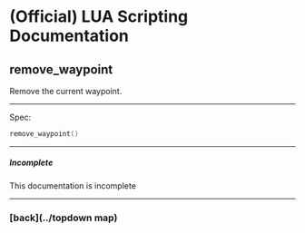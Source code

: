 
# (Official) LUA Scripting Documentation

## remove_waypoint

Remove the current waypoint.

___

Spec:

```lua
remove_waypoint()
```

___

##### Incomplete

This documentation is incomplete

___

### [back](../topdown map)

